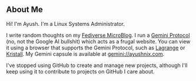 ## About Me

Hi! I'm Ayush. I'm a Linux Systems Administrator.

I write random thoughts on my [Fediverse MicroBlog][1]. I run a [Gemini Protocol][2] (no, not the Google AI bullshit) which acts as a frugal website. You can view it using a browser that supports the Gemini Protocol, such as [Lagrange][3] or [Kristall][4]. My Gemini capsule is available at [gemini://ayushnix.com][5].

I've stopped using GitHub to create and manage new projects, although I'll keep using it to contribute to projects on GitHub I care about.

[1]: https://social.ayushnix.com/@ayushnix
[2]: https://geminiprotocol.net/
[3]: https://git.skyjake.fi/gemini/lagrange
[4]: https://kristall.random-projects.net/
[5]: gemini://ayushnix.com
